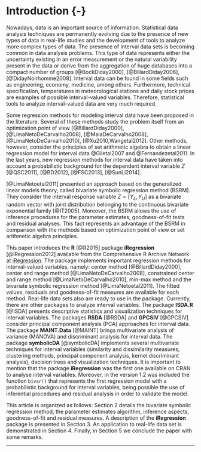 # Introduction {-}

Nowadays, data is an important source of information. Statistical
data analysis techniques are permanently evolving due to the presence
of new types of data in real-life studies and the development of tools to analyze
more complex types of data. The presence of interval data sets is becoming 
common in data analysis problems. This type of data represents either the uncertainty existing in an error measurement or the natural variability present in the data or derive from the aggregation of huge databases into a compact number of groups [@BockDiday2000], [@BillardDiday2006], [@DidayNoirhomme2008]. Interval data can be found in some fields such as engineering, economy, medicine, among others. Furthermore, technical specification, temperatures in meteorological stations and daily stock prices are examples of possible interval-valued variables. Therefore, statistical tools to analyze interval-valued data are very much required.


Some regression methods for modeling interval data have been proposed in the literature.
Several of these methods study the problem itself from an optimization point of view 
[@BillardDiday2000], [@LimaNetoDeCarvalho2008], [@MaiaDeCarvalho2008], [@LimaNetoDeCarvalho2010], [@Xu2010,Wangetal2012]. Other methods, however, consider the principles of set arithmetic algebra to obtain a linear regression model for interval data @Giletal2007 and @Fernandezetal2011. In the last years, new regression methods for interval data have taken into account a probabilistic background for the dependent interval variable $Z$  [@QSC2011], [@BD2012], [@FSC2013], [@SunLi2014]. 

[@LimaNetoetal2011] presented an approach based on the generalized linear models theory, called bivariate symbolic regression method (BSRM). They consider the interval response variable $Z = [Y_{L}, Y_{U}]$ as a bivariate random vector with joint distribution belonging to the continuous bivariate exponential family [@IT2005]. Moreover, the BSRM allows the use of inference procedures for the parameter estimates, goodness-of-fit tests and residual analyses. This fact represents an advantage of the BSRM in comparison with the methods based on optimization point of view or set arithmetic algebra principles.  


This paper introduces the **R** [@R2015] package **iRegression** [@iRegression2012] available from the Comprehensive R Archive Network at [iRegression](http://CRAN.r-project.org/package=iRegression). The package implements important regression methods for interval-valued variables, namely: center method [@BillardDiday2000], center and range method [@LimaNetoDeCarvalho2008], constrained center and range method [@LimaNetoDeCarvalho2010], min-max method and the bivariate symbolic regression method [@LimaNetoetal2011].  The fitted values, residuals and goodness-of-fit measures are available for each method. Real-life data sets also are ready to use in the package. Currently, there are other packages to analyze interval variables. The package **ISDA.R** [@ISDA] presents descriptive statistics and visualization techniques for interval variables. The packages **RSDA** [@RSDA] and **GPCSIV** [@GPCSIV] consider principal component analysis (PCA) approaches for interval data. The package **MAINT.Data** [@MAINT] brings multivariate analysis of variance (MANOVA) and discriminant analysis for interval data. The package **symbolicDA** [@symbolicDA] implements several multivariate techniques for interval variables (similarity and dissimilarity measures, clustering methods, principal component analysis, kernel discriminant analysis), decision trees and visualization techniques. It is important to mention that the package **iRegression** was the first one available on CRAN to analyse interval variables. Moreover, in the version $1.2$ was included the function `bivar()` that represents the first regression model with a probabilistic background for interval variables, being possible the use of inferential procedures and residual analysis in order to validate the model. 

This article is organized as follows: Section 2 details the bivariate symbolic regression method, the parameter estimates algorithm, inference aspects, goodness-of-fit and residual measures. A description of the **iRegression** package is presented in Section 3. An application to real-life data set is demonstrated in Section 4. Finally, in Section 5 we conclude the paper with some remarks. 

---
